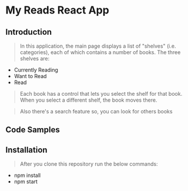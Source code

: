 # My Reads React App

## Introduction

> In this application, the main page displays a list of "shelves" (i.e. categories), each of which contains a number of books. The three shelves are:
- Currently Reading
- Want to Read
- Read

> Each book has a control that lets you select the shelf for that book. When you select a different shelf, the book moves there.

> Also there's a search feature so, you can look for others books

## Code Samples



## Installation

> After you clone this repository run the below commands:
- npm install
- npm start